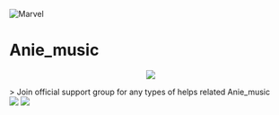 ![Marvel](https://telegra.ph/file/779310a7338533af7e970.jpg)
# Anie_music

<p align="center";
   
<a href="https://github.com/godfatherakkii/Anie_music"> <img src="https://img.shields.io/badge/Accepting-Contribution-red?style=for-the-badge&logo=appveyor" /></a>        

</p>
> Join official support group for any types of helps related Anie_music <br>
<a href="https://t.me/Aniebots"><img src="https://img.shields.io/badge/Join-Telegram%20Channel-red.svg?logo=Telegram"></a>
<a href="https://t.me/Aniebotsupports"><img src="https://img.shields.io/badge/Join-Telegram%20Group-blue.svg?logo=telegram"></a>
